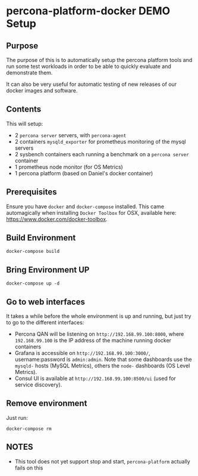 # percona-platform-docker DEMO Setup

## Purpose

The purpose of this is to automatically setup the percona platform tools and run some test workloads in order to be able to quickly evaluate and demonstrate them.

It can also be very useful for automatic testing of new releases of our docker images and software.

## Contents

This will setup:

- 2 `percona server` servers, with `percona-agent`
- 2 containers `mysqld_exporter` for prometheus monitoring of the mysql servers
- 2 sysbench containers each running a benchmark on a `percona server` container
- 1 prometheus node monitor (for OS Metrics)
- 1 percona platform (based on Daniel's docker container)


## Prerequisites

Ensure you have `docker` and `docker-compose` installed. This came automagically when installing `Docker Toolbox` for OSX, available here: https://www.docker.com/docker-toolbox.


## Build Environment

```
docker-compose build
```

## Bring Environment UP

```
docker-compose up -d
```


## Go to web interfaces

It takes a while before the whole environment is up and running, but just try to go to the different interfaces:

- Percona QAN will be listening on `http://192.168.99.100:8000`, where `192.168.99.100` is the IP address of the machine running docker containers
- Grafana is accessible on `http://192.168.99.100:3000/`, username:password is `admin:admin`. Note that some dashboards use the `mysqld-` hosts (MySQL Metrics), others the `node-` dashboards (OS Level Metrics).
- Consul UI is available at `http://192.168.99.100:8500/ui` (used for service discovery).


## Remove environment

Just run:

```
docker-compose rm
```

## NOTES

- This tool does not yet support stop and start, `percona-platform` actually fails on this

